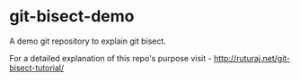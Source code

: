 git-bisect-demo
===============

A demo git repository to explain git bisect.

For a detailed explanation of this repo's purpose visit - http://ruturaj.net/git-bisect-tutorial/
